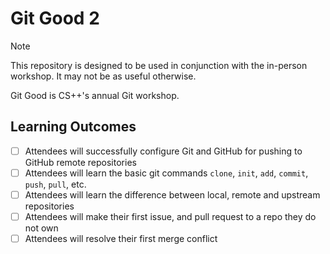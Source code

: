 # Git Good 2
> [!NOTE]  
> This repository is designed to be used in conjunction with the in-person workshop. It may not be as useful otherwise.

Git Good is CS++'s annual Git workshop.

## Learning Outcomes
- [ ] Attendees will successfully configure Git and GitHub for pushing to GitHub remote repositories
- [ ] Attendees will learn the basic git commands `clone`, `init`, `add`, `commit`, `push`, `pull`, etc.
- [ ] Attendees will learn the difference between local, remote and upstream repositories
- [ ] Attendees will make their first issue, and pull request to a repo they do not own
- [ ] Attendees will resolve their first merge conflict